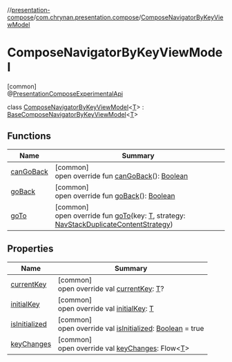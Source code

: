 //[presentation-compose](../../../index.md)/[com.chrynan.presentation.compose](../index.md)/[ComposeNavigatorByKeyViewModel](index.md)

# ComposeNavigatorByKeyViewModel

[common]\
@[PresentationComposeExperimentalApi](../-presentation-compose-experimental-api/index.md)

class [ComposeNavigatorByKeyViewModel](index.md)&lt;[T](index.md)&gt; : [BaseComposeNavigatorByKeyViewModel](../-base-compose-navigator-by-key-view-model/index.md)&lt;[T](index.md)&gt;

## Functions

| Name | Summary |
|---|---|
| [canGoBack](can-go-back.md) | [common]<br>open override fun [canGoBack](can-go-back.md)(): [Boolean](https://kotlinlang.org/api/latest/jvm/stdlib/kotlin/-boolean/index.html) |
| [goBack](go-back.md) | [common]<br>open override fun [goBack](go-back.md)(): [Boolean](https://kotlinlang.org/api/latest/jvm/stdlib/kotlin/-boolean/index.html) |
| [goTo](go-to.md) | [common]<br>open override fun [goTo](go-to.md)(key: [T](index.md), strategy: [NavStackDuplicateContentStrategy](../-nav-stack-duplicate-content-strategy/index.md)) |

## Properties

| Name | Summary |
|---|---|
| [currentKey](current-key.md) | [common]<br>open override val [currentKey](current-key.md): [T](index.md)? |
| [initialKey](initial-key.md) | [common]<br>open override val [initialKey](initial-key.md): [T](index.md) |
| [isInitialized](is-initialized.md) | [common]<br>open override val [isInitialized](is-initialized.md): [Boolean](https://kotlinlang.org/api/latest/jvm/stdlib/kotlin/-boolean/index.html) = true |
| [keyChanges](key-changes.md) | [common]<br>open override val [keyChanges](key-changes.md): Flow&lt;[T](index.md)&gt; |
